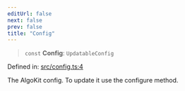 ```yaml
---
editUrl: false
next: false
prev: false
title: "Config"
---
```


> `const` **Config**: `UpdatableConfig`

Defined in: [src/config.ts:4](https://github.com/algorandfoundation/algokit-utils-ts/blob/45957336d0cbf88c980c0a3343335a5e5e142c93/src/config.ts#L4)

The AlgoKit config. To update it use the configure method.
